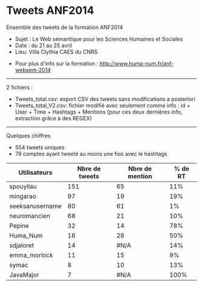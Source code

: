 Tweets ANF2014
=======================
Ensemble des tweets de la formation ANF2014 
- Sujet : Le Web sémantique pour les Sciences Humaines et Sociales
- Date : du 21 au 25 avril
- Lieu: Villa Clythia CAES du CNRS
+ Pour plus d'info sur la formation : http://www.huma-num.fr/anf-websem-2014

-----

2 fichiers :
- Tweets_total.csv: export CSV des tweets sans modifications a posteriori
- Tweets_total_V2.csv: fichier modifié avec seulement comme info : id + User + Time + Hashtags + Mentions (pour ces deux dernières info, extraction grâce à des REGEX)

----- 

Quelques chiffres

- 554 tweets uniques 
- 78 comptes ayant tweeté au moins une fois avec le hashtags


Utilisateurs | Nbre de tweets | Nbre de mention | % de RT
--- | --- | --- | ---
spouyllau |	151	| 65	| 11%|
mingarao	| 97	|19	|19%|
seeksanusername|	80|	61|	1%|
neuromancien	|68|	21|	10%|
Pepine	|32	|14	|78%|
Huma_Num	|16	|28	|50%|
sdjaloret|	14|	#N/A|	14%|
emma_morlock	|11	|15|	9%|
symac	|8	|10	|13%|
JavaMajor	|7	|#N/A|	100%|





